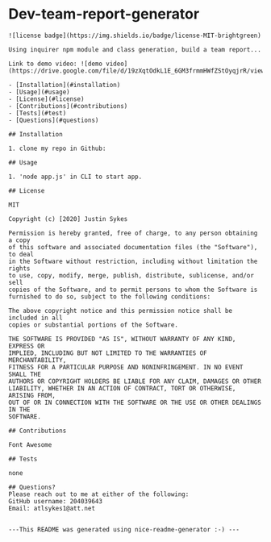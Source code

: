 # Dev-team-report-generator

    ![license badge](https://img.shields.io/badge/license-MIT-brightgreen)

    Using inquirer npm module and class generation, build a team report...

    Link to demo video: ![demo video](https://drive.google.com/file/d/19zXqtOdkL1E_6GM3frmmHWfZStOyqjrR/view)
    
    - [Installation](#installation)
    - [Usage](#usage)
    - [License](#license)
    - [Contributions](#contributions)
    - [Tests](#test)
    - [Questions](#questions)
    
    ## Installation
    
    1. clone my repo in Github:
    
    ## Usage
    
    1. 'node app.js' in CLI to start app.
    
    ## License
    
    MIT
    
    Copyright (c) [2020] Justin Sykes
    
    Permission is hereby granted, free of charge, to any person obtaining a copy
    of this software and associated documentation files (the "Software"), to deal
    in the Software without restriction, including without limitation the rights
    to use, copy, modify, merge, publish, distribute, sublicense, and/or sell
    copies of the Software, and to permit persons to whom the Software is
    furnished to do so, subject to the following conditions:
    
    The above copyright notice and this permission notice shall be included in all
    copies or substantial portions of the Software.
    
    THE SOFTWARE IS PROVIDED "AS IS", WITHOUT WARRANTY OF ANY KIND, EXPRESS OR
    IMPLIED, INCLUDING BUT NOT LIMITED TO THE WARRANTIES OF MERCHANTABILITY,
    FITNESS FOR A PARTICULAR PURPOSE AND NONINFRINGEMENT. IN NO EVENT SHALL THE
    AUTHORS OR COPYRIGHT HOLDERS BE LIABLE FOR ANY CLAIM, DAMAGES OR OTHER
    LIABILITY, WHETHER IN AN ACTION OF CONTRACT, TORT OR OTHERWISE, ARISING FROM,
    OUT OF OR IN CONNECTION WITH THE SOFTWARE OR THE USE OR OTHER DEALINGS IN THE
    SOFTWARE.
    
    ## Contributions
    
    Font Awesome
    
    ## Tests
    
    none
    
    ## Questions?
    Please reach out to me at either of the following:
    GitHub username: 204039643
    Email: atlsykes1@att.net
    
    
    ---This README was generated using nice-readme-generator :-) ---